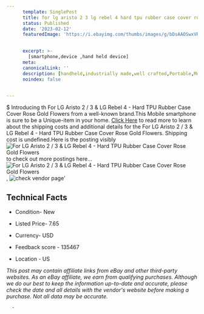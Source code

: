 ```yaml
---
      template: SinglePost
      title: for lg aristo 2 3 lg rebel 4 hard tpu rubber case cover rose gold flowers
      status: Published
      date: '2023-02-12'
      featuredImage: 'https://i.ebayimg.com/thumbs/images/g/bDsAAOSwxVRiPLtG/s-l225.jpg'
       

      excerpt: >-
        [smartphone,device ,hand held device]
      meta:
      canonicalLink: ''
      description: [handheld,industrially made,well crafted,Portable,Mobile,Compact,Convenient,Lightweight,Maneuverable,Man-portable,Miniature,Carriable,Hand-held,Light,Holdable,Transportable,Mobile device,Pocket-sized,On-the-go,Wireless,Cordless,Compact size,Convenient size, smartphone,device ,hand held device]
      noindex: false
      

---
```

$
      Introducing th For LG Aristo 2 / 3 & LG Rebel 4 - Hard TPU Rubber Case Cover Rose Gold Flowers from a well-known brand.This Mobile smartphone is sure to be a Unique-item in your home. [Click Here](https://www.ebay.com/itm/134064190429?hash=item1f36d933dd%3Ag%3AbDsAAOSwxVRiPLtG&mkevt=1&mkcid=1&mkrid=711-53200-19255-0&campid=%253CePNCampaignId%253E&customid=%253CreferenceId%253E&toolid=10049) to read more to learn about the shipping costs and additional details for the For LG Aristo 2 / 3 & LG Rebel 4 - Hard TPU Rubber Case Cover Rose Gold Flowers. Shipping cost is undefined.Here is the posting visibly ![For LG Aristo 2 / 3 & LG Rebel 4 - Hard TPU Rubber Case Cover Rose Gold Flowers](https://i.ebayimg.com/thumbs/images/g/bDsAAOSwxVRiPLtG/s-l225.jpg) to check out more postings here... ![For LG Aristo 2 / 3 & LG Rebel 4 - Hard TPU Rubber Case Cover Rose Gold Flowers](https://i.ebayimg.com/images/g/bDsAAOSwxVRiPLtG/s-l960.jpg), ![check vendor page](https://origin-galleryplus.ebayimg.com/ws/web/134064190429_2_0_1/225x225.jpg,https://origin-galleryplus.ebayimg.com/ws/web/134064190429_3_0_1/225x225.jpg,https://origin-galleryplus.ebayimg.com/ws/web/134064190429_4_0_1/225x225.jpg,https://origin-galleryplus.ebayimg.com/ws/web/134064190429_5_0_1/225x225.jpg,https://origin-galleryplus.ebayimg.com/ws/web/134064190429_6_0_1/225x225.jpg)'

      

 ## Technical Facts 



     
      

 - Condition- New 


      

 - Listed Price- 7.65 


      

 - Currency- USD 


      

 - Feedback score - 135467 


      

 - Location - US 


      
      

 *_This post may contain affiliate links from eBay and other third-party websites. As an eBay affiliate, we earn from qualifying purchases. Although we do our best to keep the information up-to-date and accurate, please check the date and all details with the vendor's website before making a purchase. Not all data may be accurate._*




      -
